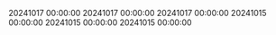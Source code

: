 
20241017 00:00:00
20241017 00:00:00
20241017 00:00:00
20241015 00:00:00
20241015 00:00:00
20241015 00:00:00